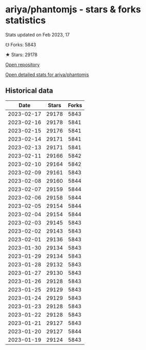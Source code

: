 # ariya/phantomjs - stars & forks statistics

Stats updated on Feb 2023, 17

☋ Forks: 5843

★ Stars: 29178

[Open repository](https://github.com/ariya/phantomjs)

[Open detailed stats for ariya/phantomjs](https://reviewgithub.com/rep/ariya/phantomjs)

## Historical data
| Date | Stars | Forks |
|------|-------|-------|
| 2023-02-17 | 29178 | 5843 | 
| 2023-02-16 | 29178 | 5841 | 
| 2023-02-15 | 29176 | 5841 | 
| 2023-02-14 | 29171 | 5841 | 
| 2023-02-13 | 29171 | 5841 | 
| 2023-02-11 | 29166 | 5842 | 
| 2023-02-10 | 29164 | 5842 | 
| 2023-02-09 | 29161 | 5843 | 
| 2023-02-08 | 29160 | 5844 | 
| 2023-02-07 | 29159 | 5844 | 
| 2023-02-06 | 29158 | 5844 | 
| 2023-02-05 | 29154 | 5844 | 
| 2023-02-04 | 29154 | 5844 | 
| 2023-02-03 | 29145 | 5843 | 
| 2023-02-02 | 29143 | 5843 | 
| 2023-02-01 | 29136 | 5843 | 
| 2023-01-30 | 29134 | 5843 | 
| 2023-01-29 | 29134 | 5843 | 
| 2023-01-28 | 29132 | 5843 | 
| 2023-01-27 | 29130 | 5843 | 
| 2023-01-26 | 29128 | 5843 | 
| 2023-01-25 | 29129 | 5843 | 
| 2023-01-24 | 29129 | 5843 | 
| 2023-01-23 | 29128 | 5843 | 
| 2023-01-22 | 29128 | 5843 | 
| 2023-01-21 | 29127 | 5843 | 
| 2023-01-20 | 29127 | 5844 | 
| 2023-01-19 | 29124 | 5843 | 

